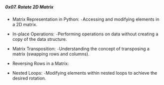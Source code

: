 ##### 0x07. Rotate 2D Matrix

- Matrix Representation in Python:
`-`Accessing and modifying elements in a 2D matrix.

- In-place Operations:
`-`Performing operations on data without creating a copy of the data structure.

- Matrix Transposition:
`-`Understanding the concept of transposing a matrix (swapping rows and columns).

- Reversing Rows in a Matrix:

- Nested Loops:
`-`Modifying elements within nested loops to achieve the desired rotation.
